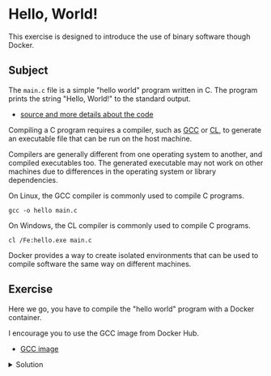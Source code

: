 ﻿# Hello, World!

This exercise is designed to introduce the use of binary software though Docker.

## Subject

The `main.c` file is a simple "hello world" program written in C.
The program prints the string "Hello, World!" to the standard output.

- [source and more details about the code](https://www.programiz.com/c-programming/examples/print-sentence)

Compiling a C program requires a compiler, such as [GCC](https://gcc.gnu.org/) or [CL](https://learn.microsoft.com/en-us/cpp/build/reference/compiler-command-line-syntax?view=msvc-170), to generate an executable file that can be run on the host machine.

Compilers are generally different from one operating system to another, and compiled executables too.
The generated executable may not work on other machines due to differences in the operating system or library dependencies.

On Linux, the GCC compiler is commonly used to compile C programs.
```shell
gcc -o hello main.c
```

On Windows, the CL compiler is commonly used to compile C programs.
```shell
cl /Fe:hello.exe main.c
```

Docker provides a way to create isolated environments that can be used to compile software the same way on different machines.

## Exercise

Here we go, you have to compile the "hello world" program with a Docker container.

I encourage you to use the GCC image from Docker Hub.
- [GCC image](https://hub.docker.com/_/gcc)

<details>
  <summary>Solution</summary>

This command executes a Docker container to compile a C program dynamically using GCC within an isolated environment.

> Take careful note of the part of the sentence "within an isolated environment".
> GCC will be executed in a container, and the compiled binary will be available on the host machine.
> To get this binary, you will have to mount a directory to the container.

```shell
docker run --rm -v $(shell pwd):/usr/src/myapp -w /usr/src/myapp gcc:latest gcc -o hello /usr/src/myapp/main.c
```

Here's a breakdown of the command:

- `docker run`: Runs a command in a new container.
- `--rm`: Automatically removes the container when it exits. This cleans up any resources used by the container.
- `-v $(shell pwd):/usr/src/myapp`: Mounts the current directory (``$(shell pwd)`` on Windows, `$PWD` on Linux) on the host to /usr/src/myapp inside the container. This allows the container to access the host's file system, specifically the directory where the ``main.c`` file resides.
- `-w /usr/src/myapp`: Sets the working directory inside the container to ``/usr/src/myapp``. This is where the command will be executed.
- `gcc:latest`: Specifies the Docker image to use, in this case, the latest version of the GCC image from Docker Hub.
- `gcc -o hello /usr/src/myapp/main.c`: The command executed inside the container. It compiles ``main.c`` into an executable named ``hello`` using dynamic linking.

Overall, this command compiles a C program named ``main.c`` into a dynamic linked executable called ``hello`` using the GCC compiler within a Docker container, ensuring a consistent compilation environment.

💯 Congratulations! You have compiled a C program using Docker 🎉
</details>
